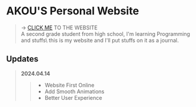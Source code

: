 # AKOU'S Personal Website
> -> [CLICK ME](https://akkou.github.io/) TO THE WEBSITE\
> A second grade student from high school, I'm learning Programming and stuffs\ this is my website and I'll put stuffs on it as a journal. 
## Updates
> **2024.04.14**
>> - Website First Online
>> - Add Smooth Animations
>> - Better User Experience
